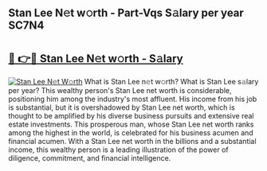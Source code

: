 ## Stan Lee N𝚎t w𝚘rth - Part-Vqs S𝚊lary per year SC7N4

# <h2><a href="http://gc55mdy.nevu.top/?p=Stan+Lee">🔗 👉🔴 Stan Lee N𝚎t w𝚘rth - S𝚊lary</a></h2>

[![Stan Lee N𝚎t W𝚘rth](https://i.imgur.com/Oavwk0R.jpeg)](http://gc55mdy.nevu.top/?p=Stan+Lee)
What is Stan Lee n𝚎t w𝚘rth? What is Stan Lee s𝚊lary per year?
This wealthy person's Stan Lee net worth is considerable, positioning him among the industry's most affluent. His income from his job is substantial, but it is overshadowed by Stan Lee net worth, which is thought to be amplified by his diverse business pursuits and extensive real estate investments. This prosperous man, whose Stan Lee net worth ranks among the highest in the world, is celebrated for his business acumen and financial acumen. With a Stan Lee net worth in the billions and a substantial income, this wealthy person is a leading illustration of the power of diligence, commitment, and financial intelligence.
